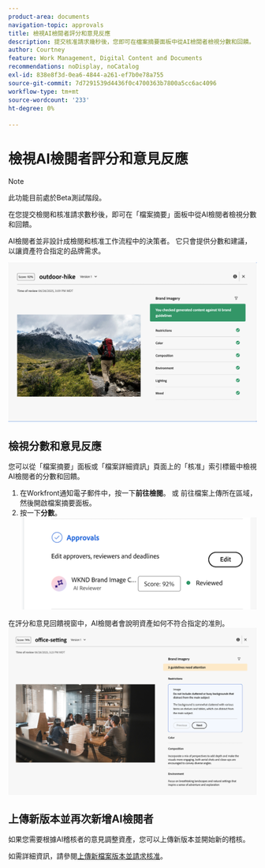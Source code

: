 ```yaml
---
product-area: documents
navigation-topic: approvals
title: 檢視AI檢閱者評分和意見反應
description: 提交核准請求幾秒後，您即可在檔案摘要面板中從AI檢閱者檢視分數和回饋。
author: Courtney
feature: Work Management, Digital Content and Documents
recommendations: noDisplay, noCatalog
exl-id: 838e8f3d-0ea6-4844-a261-ef7b0e78a755
source-git-commit: 7d7291539d4436f0c4700363b7800a5cc6ac4096
workflow-type: tm+mt
source-wordcount: '233'
ht-degree: 0%

---
```


# 檢視AI檢閱者評分和意見反應

>[!NOTE]
>
>此功能目前處於Beta測試階段。

在您提交檢閱和核准請求數秒後，即可在「檔案摘要」面板中從AI檢閱者檢視分數和回饋。

AI檢閱者並非設計成檢閱和核准工作流程中的決策者。 它只會提供分數和建議，以讓資產符合指定的品牌需求。

![AI檢閱者意見](assets/ai-reviewer-feedback.png)

## 檢視分數和意見反應

您可以從「檔案摘要」面板或「檔案詳細資訊」頁面上的「核准」索引標籤中檢視AI檢閱者的分數和回饋。

1. 在Workfront通知電子郵件中，按一下&#x200B;**前往檢閱**。
或
前往檔案上傳所在區域，然後開啟檔案摘要面板。
1. 按一下&#x200B;**分數**。
   ![檢視檔案分數](assets/view-score.png)

在評分和意見回饋視窗中，AI檢閱者會說明資產如何不符合指定的准則。
![AI檢閱者意見反應需要注意](assets/ai-reviewer-needs-attention.png)

## 上傳新版本並再次新增AI檢閱者

如果您需要根據AI稽核者的意見調整資產，您可以上傳新版本並開始新的稽核。

如需詳細資訊，請參閱[上傳新檔案版本並請求核准](/help/quicksilver/review-and-approve-work/document-reviews-and-approvals/manage-document-approvals/upload-new-doc-version.md)。
